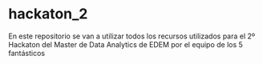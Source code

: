 # hackaton_2
En este repositorio se van a utilizar todos los recursos utilizados para el 2º Hackaton del Master de Data Analytics de EDEM por el equipo de los 5 fantásticos
